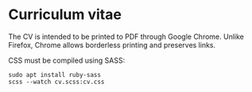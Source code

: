 # Curriculum vitae

The CV is intended to be printed to PDF through Google Chrome.
Unlike Firefox, Chrome allows borderless printing and preserves links.

CSS must be compiled using SASS:

```
sudo apt install ruby-sass
scss --watch cv.scss:cv.css
```
